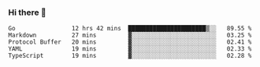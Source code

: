 ### Hi there 👋

<!--
**yeya24/yeya24** is a ✨ _special_ ✨ repository because its `README.md` (this file) appears on your GitHub profile.

Here are some ideas to get you started:

- 🔭 I’m currently working on ...
- 🌱 I’m currently learning ...
- 👯 I’m looking to collaborate on ...
- 🤔 I’m looking for help with ...
- 💬 Ask me about ...
- 📫 How to reach me: ...
- 😄 Pronouns: ...
- ⚡ Fun fact: ...
-->

<!--START_SECTION:waka-->
```text
Go                12 hrs 42 mins  ██████████████████████▒░░   89.55 % 
Markdown          27 mins         ▓░░░░░░░░░░░░░░░░░░░░░░░░   03.25 % 
Protocol Buffer   20 mins         ▓░░░░░░░░░░░░░░░░░░░░░░░░   02.41 % 
YAML              19 mins         ▓░░░░░░░░░░░░░░░░░░░░░░░░   02.33 % 
TypeScript        19 mins         ▓░░░░░░░░░░░░░░░░░░░░░░░░   02.28 % 
```
<!--END_SECTION:waka-->
